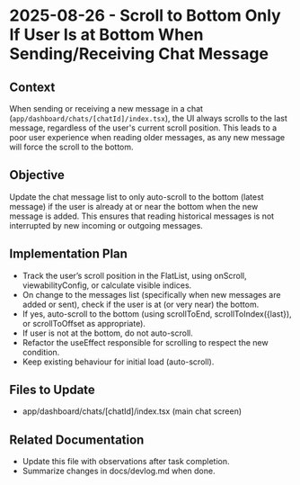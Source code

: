 # 2025-08-26 - Scroll to Bottom Only If User Is at Bottom When Sending/Receiving Chat Message

## Context

When sending or receiving a new message in a chat (`app/dashboard/chats/[chatId]/index.tsx`), the UI always scrolls to the last message, regardless of the user's current scroll position. This leads to a poor user experience when reading older messages, as any new message will force the scroll to the bottom.

## Objective

Update the chat message list to only auto-scroll to the bottom (latest message) if the user is already at or near the bottom when the new message is added. This ensures that reading historical messages is not interrupted by new incoming or outgoing messages.

## Implementation Plan

- Track the user’s scroll position in the FlatList, using onScroll, viewabilityConfig, or calculate visible indices.
- On change to the messages list (specifically when new messages are added or sent), check if the user is at (or very near) the bottom.
- If yes, auto-scroll to the bottom (using scrollToEnd, scrollToIndex({last}), or scrollToOffset as appropriate).
- If user is not at the bottom, do not auto-scroll.
- Refactor the useEffect responsible for scrolling to respect the new condition.
- Keep existing behaviour for initial load (auto-scroll).

## Files to Update

- app/dashboard/chats/[chatId]/index.tsx (main chat screen)

## Related Documentation

- Update this file with observations after task completion.
- Summarize changes in docs/devlog.md when done.
